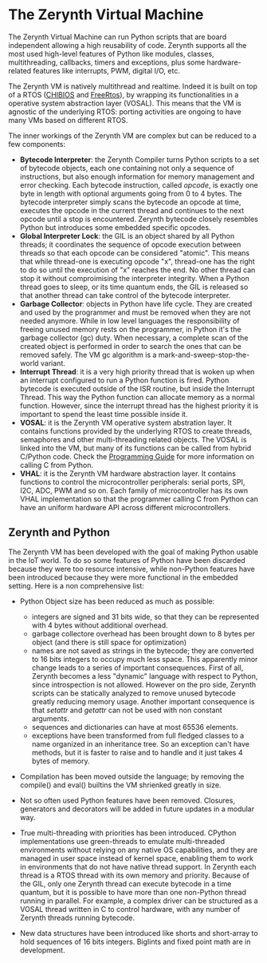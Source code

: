 # The Zerynth Virtual Machine

The Zerynth Virtual Machine can run Python scripts that are board independent allowing a high reusability of code. Zerynth supports all the most used high-level features of Python like modules, classes, multithreading, callbacks, timers and exceptions, plus some hardware-related features like interrupts, PWM, digital I/O, etc.

The Zerynth VM is natively multithread and realtime. Indeed it is built on top of a RTOS ([CHIBIOS](http://www.chibios.org/dokuwiki/doku.php) and [FreeRtos](https://www.freertos.org/)), by wrapping its functionalities in a operative system abstraction layer (VOSAL). This means that the VM is agnostic of the underlying RTOS: porting activities are ongoing to have many VMs based on different RTOS.

The inner workings of the Zerynth VM are complex but can be reduced to a few components:

  

* **Bytecode Interpreter**: the Zerynth Compiler turns Python scripts to a set of bytecode objects, each one containing not only a sequence of instructions, but also enough information for memory management and error checking. Each bytecode instruction, called *opcode*, is exactly one byte in length with optional arguments going from 0 to 4 bytes. The bytecode interpreter simply scans the bytecode an opcode at time, executes the opcode in the current thread and continues to the next opcode until a stop is encountered. Zerynth bytecode closely resembles Python but introduces some embedded specific opcodes.
* **Global Interpreter Lock**: the GIL is an object shared by all Python threads; it coordinates the sequence of opcode execution between threads so that each opcode can be considered "atomic". This means that while thread-one is executing opcode "x", thread-one has the right to do so until the execution of "x" reaches the end. No other thread can stop it without comproimising the interpreter integrity. When a Python thread goes to sleep, or its time quantum ends, the GIL is released so that another thread can take control of the bytecode interpreter.
* **Garbage Collector**: objects in Python have life cycle. They are created and used by the programmer and must be removed when they are not needed anymore. While in low level languages the responsibility of freeing unused memory rests on the programmer, in Python it's the garbage collector (gc) duty. When necessary, a complete scan of the created object is performed in order to search the ones that can be removed safely. The VM gc algorithm is a mark-and-sweep-stop-the-world variant.
* **Interrupt Thread**: it is a very high priority thread that is woken up when an interrupt configured to run a Python function is fired. Python bytecode is executed outside of the ISR routine, but inside the Interrupt Thread. This way the Python function can allocate memory as a normal function. However, since the interrupt thread has the highest priority it is important to spend the least time possible inside it.
* **VOSAL**: it is the Zerynth VM operative system abstration layer. It contains functions provided by the underlying RTOS to create threads, semaphores and other multi-threading related objects. The VOSAL is linked into the VM, but many of its functions can be called from hybrid C/Python code. Check the [Programming Guide](/latest/reference/guide/docs/) for more information on calling C from Python.
* **VHAL**: it is the Zerynth VM hardware abstraction layer. It contains functions to control the microcontroller peripherals: serial ports, SPI, I2C, ADC, PWM and so on. Each family of microcontroller has its own VHAL implementation so that the programmer calling C from Python can have an uniform hardware API across different microcontrollers.



## Zerynth and Python

The Zerynth VM has been developed with the goal of making Python usable in the IoT world. To do so some features of Python have been discarded because they were too resource intensive, while non-Python features have been introduced because they were more functional in the embedded setting. Here is a non comprehensive list: 

 

* Python Object size has been reduced as much as possible:

    * integers are signed and 31 bits wide, so that they can be represented with 4 bytes without additional overhead. 
    * garbage collectore overhead has been brought down to 8 bytes per object (and there is still space for optimization)
    * names are not saved as strings in the bytecode; they are converted to 16 bits integers to occupy much less space. This apparently minor change leads to a series of important consequences. First of all, Zerynth becomes a less "dynamic" language with respect to Python, since introspection is not allowed. However on the pro side, Zerynth scripts can be statically analyzed to remove unused bytecode greatly reducing memory usage. Another important consequence is that *setattr* and *getattr* can not be used with non constant arguments.
    * sequences and dictionaries can have at most 65536 elements.
    * exceptions have been transformed from full fledged classes to a name organized in an inheritance tree. So an exception can't have methods, but it is faster to raise and to handle and it just takes 4 bytes of memory.

* Compilation has been moved outside the language; by removing the compile() and eval() builtins the VM shrienked greatly in size.
* Not so often used Python features have been removed. Closures, generators and decorators will be added in future updates in a modular way.
* True multi-threading with priorities has been introduced. CPython implementations use green-threads to emulate multi-threaded environments without relying on any native OS capabilities, and they are managed in user space instead of kernel space, enabling them to work in environments that do not have native thread support. In Zerynth each thread is a RTOS thread with its own memory and priority. Because of the GIL, only one Zerynth thread can execute bytecode in a time quantum, but it is possible to have more than one non-Python thread running in parallel. For example, a complex driver can be structured as a VOSAL thread written in C to control hardware, with any number of Zerynth threads running bytecode.
* New data structures have been introduced like shorts and short-array to hold sequences of 16 bits integers. BigIints and fixed point math are in development.
<!--stackedit_data:
eyJoaXN0b3J5IjpbNjg3MDYyOTk4XX0=
-->